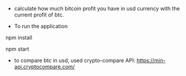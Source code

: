 - calculate how much bitcoin profit you have in usd currency with the current profit of btc.

- To run the application

npm install

npm start


- to compare btc in usd, used crypto-compare API:
https://min-api.cryptocompare.com/ 
